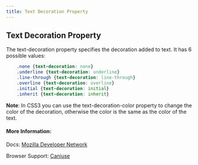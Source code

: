 ```yaml
---
title: Text Decoration Property
---
```

## Text Decoration Property

The text-decoration property specifies the decoration added to text. It has 6 possible values: 
```css
    .none {text-decoration: none}
    .underline {text-decoration: underline}
    .line-through {text-decoration: line-through}
    .overline {text-decoration: overline}
    .initial {text-decoration: initial}
    .inherit {text-decoration: inherit}
```

**Note**: In CSS3 you can use the text-decoration-color property to change the color of the decoration, otherwise the color is the same as the color of the text.


#### More Information:

Docs: [Mozilla Developer Network](https://developer.mozilla.org/en-US/docs/Web/CSS/text-decoration)

Browser Support: [Caniuse](http://caniuse.com/#search=text-decoration)
